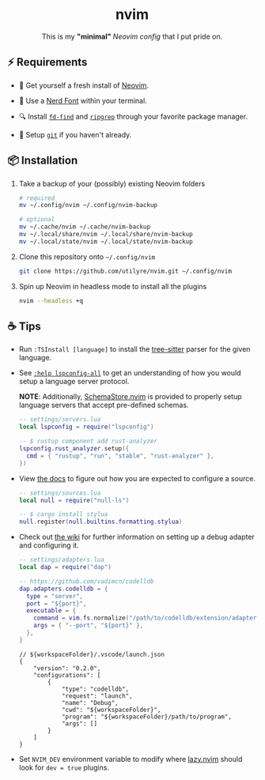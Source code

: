 <div align="center">

# nvim

This is my **"minimal"** _Neovim config_ that I put pride on.

</div>

## ⚡ Requirements

-   🍺 Get yourself a fresh install of [Neovim][neovim].

-   🚀 Use a [Nerd Font][nerdfonts] within your terminal.

-   🔍 Install [`fd-find`][fd-find] and [`ripgrep`][ripgrep] through your
    favorite package manager.

-   🐙 Setup [`git`][git-scm] if you haven't already.

## 📦 Installation

1.  Take a backup of your (possibly) existing Neovim folders

    ```bash
    # required
    mv ~/.config/nvim ~/.config/nvim-backup

    # optional
    mv ~/.cache/nvim ~/.cache/nvim-backup
    mv ~/.local/share/nvim ~/.local/share/nvim-backup
    mv ~/.local/state/nvim ~/.local/state/nvim-backup
    ```

2.  Clone this repository onto `~/.config/nvim`

    ```bash
    git clone https://github.com/utilyre/nvim.git ~/.config/nvim
    ```

3.  Spin up Neovim in headless mode to install all the plugins

    ```bash
    nvim --headless +q
    ```

## ☕ Tips

-   Run `:TSInstall [language]` to install the [tree-sitter][tree-sitter] parser
    for the given language.

-   See [`:help lspconfig-all`][lspconfig-all] to get an understanding of how
    you would setup a language server protocol.

    **NOTE**: Additionally, [SchemaStore.nvim][SchemaStore.nvim] is provided to
    properly setup language servers that accept pre-defined schemas.

    ```lua
    -- settings/servers.lua
    local lspconfig = require("lspconfig")

    -- $ rustup component add rust-analyzer
    lspconfig.rust_analyzer.setup({
      cmd = { "rustup", "run", "stable", "rust-analyzer" },
    })
    ```

-   View [the docs][null-ls.nvim@doc] to figure out how you are expected to
    configure a source.

    ```lua
    -- settings/sources.lua
    local null = require("null-ls")

    -- $ cargo install stylua
    null.register(null.builtins.formatting.stylua)
    ```

-   Check out [the wiki][nvim-dap@wiki] for further information on setting up a
    debug adapter and configuring it.

    ```lua
    -- settings/adapters.lua
    local dap = require("dap")

    -- https://github.com/vadimcn/codelldb
    dap.adapters.codelldb = {
      type = "server",
      port = "${port}",
      executable = {
        command = vim.fs.normalize("/path/to/codelldb/extension/adapter/codelldb"),
        args = { "--port", "${port}" },
      },
    }
    ```

    ```jsonc
    // ${workspaceFolder}/.vscode/launch.json
    {
        "version": "0.2.0",
        "configurations": [
            {
                "type": "codelldb",
                "request": "launch",
                "name": "Debug",
                "cwd": "${workspaceFolder}",
                "program": "${workspaceFolder}/path/to/program",
                "args": []
            }
        ]
    }
    ```

-   Set `NVIM_DEV` environment variable to modify where [lazy.nvim][lazy.nvim]
    should look for `dev = true` plugins.

[neovim]: https://neovim.io
[nerdfonts]: https://www.nerdfonts.com
[fd-find]: https://crates.io/crates/fd-find
[ripgrep]: https://crates.io/crates/ripgrep
[git-scm]: https://git-scm.com
[tree-sitter]: https://tree-sitter.github.io/tree-sitter
[lspconfig-all]: https://github.com/neovim/nvim-lspconfig/blob/master/doc/server_configurations.md
[SchemaStore.nvim]: https://github.com/b0o/SchemaStore.nvim
[null-ls.nvim@doc]: https://github.com/jose-elias-alvarez/null-ls.nvim/blob/main/doc/BUILTINS.md
[nvim-dap@wiki]: https://github.com/mfussenegger/nvim-dap/wiki/Debug-Adapter-installation
[lazy.nvim]: https://github.com/folke/lazy.nvim
